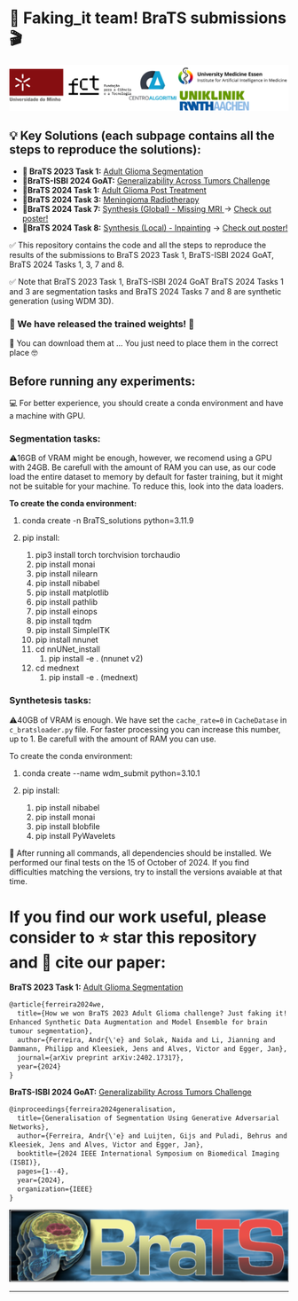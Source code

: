 # 👋 Faking_it team! BraTS submissions 🎬

![alt text](imgs/Logo.png "Title")

## 💡 Key Solutions (each subpage contains all the steps to reproduce the solutions):

- **🥇 BraTS 2023 Task 1:** [Adult Glioma Segmentation](BraTS2023_Task1.md)
- **🥇BraTS-ISBI 2024 GoAT:** [Generalizability Across Tumors Challenge](BraTS2024-ISBI_GoAT.md)
- **🥇BraTS 2024 Task 1:** [Adult Glioma Post Treatment](BraTS2024_Task1.md)
- **🥉BraTS 2024 Task 3:** [Meningioma Radiotherapy](BraTS2024_Task3.md)
- **🥈BraTS 2024 Task 7:** [Synthesis (Global) - Missing MRI ](./BraTS2024_Task7.md)-> [Check out poster! ](./imgs/MICCAI2024-Poster-Task7_8.pdf)
- **🏅BraTS 2024 Task 8:** [Synthesis (Local) - Inpainting](./BraTS2024_Task8.md) -> [Check out poster! ](./imgs/MICCAI2024-Poster-Task7_8.pdf)

✅ This repository contains the code and all the steps to reproduce the results of the submissions to BraTS 2023 Task 1, BraTS-ISBI 2024 GoAT, BraTS 2024 Tasks 1, 3, 7 and 8.

✅ Note that BraTS 2023 Task 1, BraTS-ISBI 2024 GoAT BraTS 2024 Tasks 1 and 3 are segmentation tasks and BraTS 2024 Tasks 7 and 8 are synthetic generation (using WDM 3D).

### :star_struck: We have released the trained weights!  :partying_face: 

💾 You can download them at ... You just need to place them in the correct place 🤓

## Before running any experiments:

💻 For better experience, you should create a conda environment and have a machine with GPU.

### Segmentation tasks:

⚠️16GB of VRAM might be enough, however, we recomend using a GPU with 24GB. Be carefull with the amount of RAM you can use, as our code load the entire dataset to memory by default for faster training, but it might not be suitable for your machine. To reduce this, look into the data loaders.

**To create the conda environment:**

1. conda create -n BraTS_solutions python=3.11.9
2. pip install:

   1. pip3 install torch torchvision torchaudio
   2. pip install monai
   3. pip install nilearn
   4. pip install nibabel
   5. pip install matplotlib
   6. pip install pathlib
   7. pip install einops
   8. pip install tqdm
   9. pip install SimpleITK
   10. pip install nnunet
   11. cd nnUNet_install
       1. pip install -e . (nnunet v2)
   12. cd mednext
       1. pip install -e . (mednext)

### Synthetesis tasks:

⚠️40GB of VRAM is enough. We have set the `cache_rate=0` in `CacheDatase` in `c_bratsloader.py` file. For faster processing you can increase this number, up to 1. Be carefull with the amount of RAM you can use.

To create the conda environment:

1. conda create --name wdm_submit python=3.10.1
2. pip install:

   1. pip install nibabel
   2. pip install monai
   3. pip install blobfile
   4. pip install PyWavelets

🤞 After running all commands, all dependencies should be installed. We performed our final tests on the 15 of October of 2024. If you find difficulties matching the versions, try to install the versions avaiable at that time.

# If you find our work useful, please consider to ⭐️ **star this repository** and 📝 **cite our paper**:

**BraTS 2023 Task 1:** [Adult Glioma Segmentation](BraTS2023_Task1.md)

```
@article{ferreira2024we,
  title={How we won BraTS 2023 Adult Glioma challenge? Just faking it! Enhanced Synthetic Data Augmentation and Model Ensemble for brain tumour segmentation},
  author={Ferreira, Andr{\'e} and Solak, Naida and Li, Jianning and Dammann, Philipp and Kleesiek, Jens and Alves, Victor and Egger, Jan},
  journal={arXiv preprint arXiv:2402.17317},
  year={2024}
}
```

**BraTS-ISBI 2024 GoAT:** [Generalizability Across Tumors Challenge](BraTS2024-ISBI_GoAT.md)

```
@inproceedings{ferreira2024generalisation,
  title={Generalisation of Segmentation Using Generative Adversarial Networks},
  author={Ferreira, Andr{\'e} and Luijten, Gijs and Puladi, Behrus and Kleesiek, Jens and Alves, Victor and Egger, Jan},
  booktitle={2024 IEEE International Symposium on Biomedical Imaging (ISBI)},
  pages={1--4},
  year={2024},
  organization={IEEE}
}
```

![alt text](imgs/BraTS.png "Title")

---
